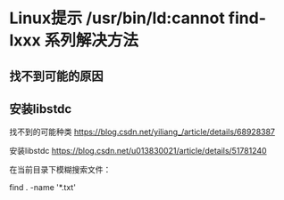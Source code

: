 # Linux提示 /usr/bin/ld:cannot find-lxxx 系列解决方法

## 找不到可能的原因

## 安装libstdc


找不到的可能种类
https://blog.csdn.net/yiliang_/article/details/68928387



安装libstdc
https://blog.csdn.net/u013830021/article/details/51781240


在当前目录下模糊搜索文件：

find . -name '*.txt'


